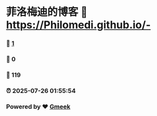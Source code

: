 # 菲洛梅迪的博客 :link: https://Philomedi.github.io/- 
### :page_facing_up: [1](https://Philomedi.github.io/-/tag.html) 
### :speech_balloon: 0 
### :hibiscus: 119 
### :alarm_clock: 2025-07-26 01:55:54 
### Powered by :heart: [Gmeek](https://github.com/Meekdai/Gmeek)
